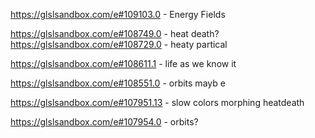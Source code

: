 https://glslsandbox.com/e#109103.0 - Energy Fields


https://glslsandbox.com/e#108749.0 - heat death?
https://glslsandbox.com/e#108729.0 - heaty partical

https://glslsandbox.com/e#108611.1 - life as we know it

https://glslsandbox.com/e#108551.0 - orbits mayb e



https://glslsandbox.com/e#107951.13 - slow colors morphing heatdeath


https://glslsandbox.com/e#107954.0 - orbits?
